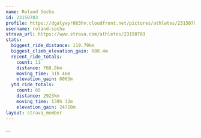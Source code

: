 ```yaml
---
name: Roland Socha
id: 23150783
profile: https://dgalywyr863hv.cloudfront.net/pictures/athletes/23150783/14745672/4/large.jpg
username: roland-socha
strava_url: https://www.strava.com/athletes/23150783
stats:
  biggest_ride_distance: 119.79km
  biggest_climb_elevation_gain: 688.4m
  recent_ride_totals:
    count: 11
    distance: 768.8km
    moving_time: 31h 46m
    elevation_gain: 6063m
  ytd_ride_totals:
    count: 65
    distance: 2923km
    moving_time: 130h 32m
    elevation_gain: 24728m
layout: strava_member
--- 
```

...
